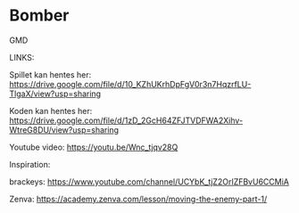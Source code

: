 # Bomber
GMD


LINKS:

Spillet kan hentes her:
https://drive.google.com/file/d/10_KZhUKrhDpFgV0r3n7HqzrfLU-TlgaX/view?usp=sharing

Koden kan hentes her: 
https://drive.google.com/file/d/1zD_2GcH64ZFJTVDFWA2Xihv-WtreG8DU/view?usp=sharing

Youtube video: 
https://youtu.be/Wnc_tjqv28Q

Inspiration:

brackeys:
https://www.youtube.com/channel/UCYbK_tjZ2OrIZFBvU6CCMiA

Zenva:
https://academy.zenva.com/lesson/moving-the-enemy-part-1/
